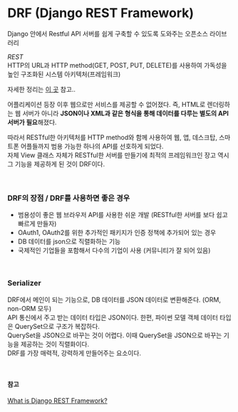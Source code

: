 # DRF (Django REST Framework)

Django 안에서 Restful API 서버를 쉽게 구축할 수 있도록 도와주는 오픈소스 라이브러리

*REST*  
HTTP의 URL과 HTTP method(GET, POST, PUT, DELETE)를 사용하여 가독성을 높인 구조화된 시스템 아키텍처(프레임워크)  

자세한 정리는 [이 곳](https://github.com/jimeaning/Today-I-learned/blob/main/Network/RestfulAPI.md) 참고..

어플리케이션 등장 이후 웹으로만 서비스를 제공할 수 없어졌다. 즉, HTML로 렌더링하는 웹 서버가 아니라 **JSON이나 XML과 같은 형식을 통해 데이터를 다루는 별도의 API 서버가 필요**해졌다.

따라서 RESTful한 아키텍처를 HTTP method와 함께 사용하여 웹, 앱, 데스크탑, 스마트폰 어플들까지 범용 가능한 하나의 API를 선호하게 되었다.  
자체 View 클래스 자체가 RESTful한 서버를 만들기에 최적의 프레임워크인 장고 역시 그 기능을 제공하게 된 것이 DRF이다.

<br>

### DRF의 장점 / DRF를 사용하면 좋은 경우

- 범용성이 좋은 웹 브라우저 API를 사용한 쉬운 개발 (RESTful한 서버를 보다 쉽고 빠르게 만들자)
- OAuth1, OAuth2를 위한 추가적인 패키지가 인증 정책에 추가되어 있는 경우
- DB 데이터를 json으로 직렬화하는 기능
- 국제적인 기업들을 포함해서 다수의 기업이 사용 (커뮤니티가 잘 되어 있음)

<br>

### Serializer

DRF에서 메인이 되는 기능으로, DB 데이터를 JSON 데이터로 변환해준다. (ORM, non-ORM 모두)  
API 통신에서 주고 받는 데이터 타입은 JSON이다. 한편, 파이썬 모델 객체 데이터 타입은 QuerySet으로 구조가 복잡하다.  
QuerySet을 JSON으로 바꾸는 것이 어렵다. 이때 QuerySet을 JSON으로 바꾸는 기능을 제공하는 것이 직렬화이다.  
DRF를 가장 매력적, 강력하게 만들어주는 요소이다.

<br>

#### 참고
[What is Django REST Framework?](https://velog.io/@ifyouseeksoomi/DRF-Django-REST-Framework-%EA%B0%84%EB%8B%A8%ED%95%9C-%EC%98%88%EC%8A%B5-Serializer)